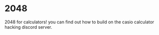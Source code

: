 # 2048
2048 for calculators!
you can find out how to build on the casio calculator hacking discord server.
